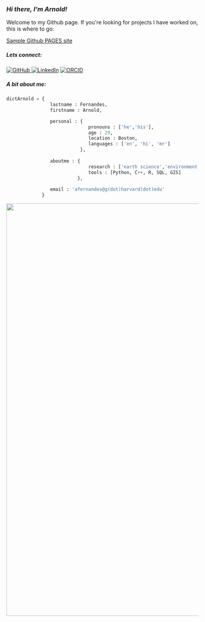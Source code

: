 ### ***Hi there, I'm Arnold!***

Welcome to my Github page. If you're looking for projects I have worked on, this is where to go:

[Sample Github PAGES site](https://gitarnoldf.github.io/)

<h5> Lets connect: </h5>
<p align="left">
    <a href="https://github.com/gitarnoldf" target="_blank"><img alt="GitHub" src="https://img.shields.io/badge/-@gitarnoldf-181717?style=flat-square&logo=GitHub&logoColor=white"> </a>
     <a href="https://www.linkedin.com/in/arnoldfernandes" target="_blank"><img alt="LinkedIn" src="https://img.shields.io/badge/-LinkedIn-0077B5?style=flat-square&logo=Linkedin&logoColor=white"></a>
     <a href="https://orcid.org/0000-0001-5322-783X" target="_blank"><img alt="ORCID" src="https://img.shields.io/badge/-ORCID-A6CE39?style=flat-square&logo=ORCID&logoColor=white"></a>
</p>

<h5> A bit about me: </h5>

``` python
dictArnold = {
                lastname : Fernandes,
                firstname : Arnold,

                personal : {
                              pronouns : ['he','his'],
                              age : 29,
                              location : Boston,
                              languages : ['en', 'hi', 'mr']                             
                           },
                           
                aboutme : {
                              research : ['earth science','environment','natural catastrophe modelling'],
                              tools : [Python, C++, R, SQL, GIS]
                          },
                
                email : 'afernandes@g(dot)harvard(dot)edu'
             }              
```  




<img align='center' src="https://media.giphy.com/media/l4EoS4FShnTLbptOE/giphy.gif" width="1080">

